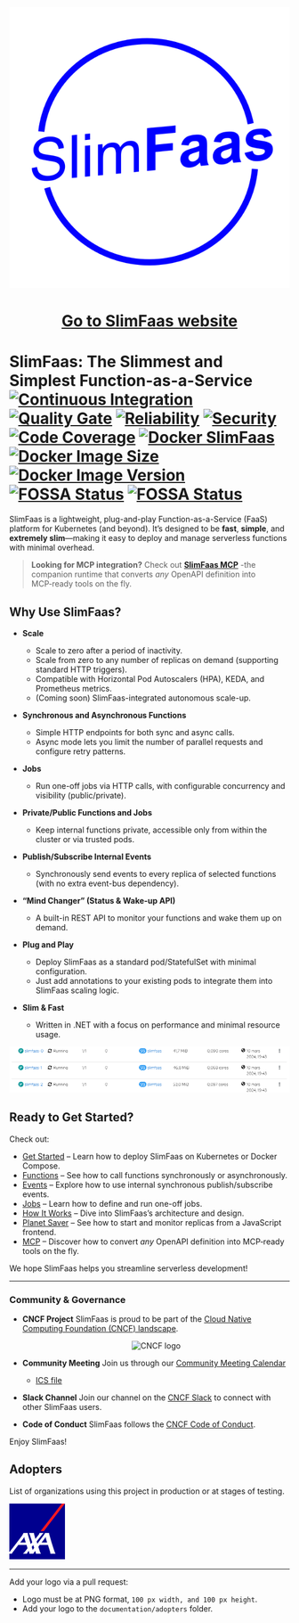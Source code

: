 
<div align="center">
  <img src="https://github.com/AxaFrance/SlimFaas/blob/main/documentation/SlimFaas.png?raw=true" alt="SlimFaas" />
</div>

<div align="center">
  <h1>
    <a href="https://slimfaas.dev">Go to SlimFaas website</a>
  </h1>
</div>

# SlimFaas: The Slimmest and Simplest Function-as-a-Service [![Continuous Integration](https://github.com/SlimPlanet/SlimFaas/actions/workflows/slimfaas-ci.yaml/badge.svg)](https://github.com/SlimPlanet/SlimFaas/actions/workflows/slimfaas-ci.yaml) [![Quality Gate](https://sonarcloud.io/api/project_badges/measure?project=SlimPlanet_SlimFaas&metric=alert_status)](https://sonarcloud.io/dashboard?id=SlimPlanet_SlimFaas) [![Reliability](https://sonarcloud.io/api/project_badges/measure?project=SlimPlanet_SlimFaas&metric=reliability_rating)](https://sonarcloud.io/component_measures?id=SlimPlanet_SlimFaas&metric=reliability_rating) [![Security](https://sonarcloud.io/api/project_badges/measure?project=SlimPlanet_SlimFaas&metric=security_rating)](https://sonarcloud.io/component_measures?id=SlimPlanet_SlimFaas&metric=security_rating) [![Code Coverage](https://sonarcloud.io/api/project_badges/measure?project=SlimPlanet_SlimFaas&metric=coverage)](https://sonarcloud.io/component_measures?id=SlimPlanet_SlimFaas&metric=Coverage) [![Docker SlimFaas](https://img.shields.io/docker/pulls/axaguildev/slimfaas.svg?label=docker+pull+slimfaas)](https://hub.docker.com/r/axaguildev/slimfaas/builds) [![Docker Image Size](https://img.shields.io/docker/image-size/axaguildev/slimfaas?label=image+size+slimfaas)](https://hub.docker.com/r/axaguildev/slimfaas/builds) [![Docker Image Version](https://img.shields.io/docker/v/axaguildev/slimfaas?sort=semver&label=latest+version+slimfaas)](https://hub.docker.com/r/axaguildev/slimfaas/builds) [![FOSSA Status](https://app.fossa.com/api/projects/git%2Bgithub.com%2FSlimPlanet%2FSlimFaas.svg?type=shield&issueType=license)](https://app.fossa.com/projects/git%2Bgithub.com%2FSlimPlanet%2FSlimFaas?ref=badge_shield&issueType=license) [![FOSSA Status](https://app.fossa.com/api/projects/git%2Bgithub.com%2FSlimPlanet%2FSlimFaas.svg?type=shield&issueType=security)](https://app.fossa.com/projects/git%2Bgithub.com%2FSlimPlanet%2FSlimFaas?ref=badge_shield&issueType=security)


SlimFaas is a lightweight, plug-and-play Function-as-a-Service (FaaS) platform for Kubernetes (and beyond).
It’s designed to be **fast**, **simple**, and **extremely slim**—making it easy to deploy and manage serverless
functions with minimal overhead.

> **Looking for MCP integration?** Check out **[SlimFaas MCP](https://slimfaas.dev/mcp)** -the companion runtime that converts *any* OpenAPI definition into MCP‑ready tools on the fly.

## Why Use SlimFaas?

- **Scale**
    - Scale to zero after a period of inactivity.
    - Scale from zero to any number of replicas on demand (supporting standard HTTP triggers).
    - Compatible with Horizontal Pod Autoscalers (HPA), KEDA, and Prometheus metrics.
    - (Coming soon) SlimFaas-integrated autonomous scale-up.

- **Synchronous and Asynchronous Functions**
    - Simple HTTP endpoints for both sync and async calls.
    - Async mode lets you limit the number of parallel requests and configure retry patterns.

- **Jobs**
    - Run one-off jobs via HTTP calls, with configurable concurrency and visibility (public/private).

- **Private/Public Functions and Jobs**
    - Keep internal functions private, accessible only from within the cluster or via trusted pods.

- **Publish/Subscribe Internal Events**
    - Synchronously send events to every replica of selected functions (with no extra event-bus dependency).

- **“Mind Changer” (Status & Wake-up API)**
    - A built-in REST API to monitor your functions and wake them up on demand.

- **Plug and Play**
    - Deploy SlimFaas as a standard pod/StatefulSet with minimal configuration.
    - Just add annotations to your existing pods to integrate them into SlimFaas scaling logic.

- **Slim & Fast**
    - Written in .NET with a focus on performance and minimal resource usage.

<div align="center">
  <img src="https://github.com/AxaFrance/SlimFaas/blob/main/documentation/slim-faas-ram-cpu.png?raw=true" alt="SlimFaas CPU RAM" />
</div>


## Ready to Get Started?

Check out:

- [Get Started](https://github.com/SlimPlanet/SlimFaas/blob/main/documentation/get-started.md) – Learn how to deploy SlimFaas on Kubernetes or Docker Compose.
- [Functions](https://github.com/SlimPlanet/SlimFaas/blob/main/documentation/functions.md) – See how to call functions synchronously or asynchronously.
- [Events](https://github.com/SlimPlanet/SlimFaas/blob/main/documentation/events.md) – Explore how to use internal synchronous publish/subscribe events.
- [Jobs](https://github.com/SlimPlanet/blob/main/SlimFaas/documentation/jobs.md) – Learn how to define and run one-off jobs.
- [How It Works](https://github.com/SlimPlanet/SlimFaas/blob/main/documentation/how-it-works.md) – Dive into SlimFaas’s architecture and design.
- [Planet Saver](https://github.com/SlimPlanet/SlimFaas/blob/main/documentation/planet-saver.md) – See how to start and monitor replicas from a JavaScript frontend.
- [MCP](https://github.com/SlimPlanet/SlimFaas/blob/main/documentation/mcp.md) – Discover how to convert *any* OpenAPI definition into MCP‑ready tools on the fly.

We hope SlimFaas helps you streamline serverless development!

---

### Community & Governance

- **CNCF Project**
  SlimFaas is proud to be part of the [Cloud Native Computing Foundation (CNCF) landscape](https://landscape.cncf.io).

  <div align="center">
    <img alt="CNCF logo" src="https://www.cncf.io/wp-content/uploads/2022/07/cncf-stacked-color-bg.svg" width="200"/>
</div>

- **Community Meeting**
  Join us through our [Community Meeting Calendar](https://calendar.google.com/calendar/embed?src=be1dd72d18650490580a7d5d96a45a6eebe0fc4c9fe8adce630754cbb6121cca%40group.calendar.google.com&ctz=Europe%2FParis)
    - [ICS file](https://calendar.google.com/calendar/ical/be1dd72d18650490580a7d5d96a45a6eebe0fc4c9fe8adce630754cbb6121cca%40group.calendar.google.com/public/basic.ics)

- **Slack Channel**
  Join our channel on the [CNCF Slack](https://cloud-native.slack.com/archives/C08CRC77VDE) to connect with other SlimFaas users.

- **Code of Conduct**
  SlimFaas follows the [CNCF Code of Conduct](https://github.com/cncf/foundation/blob/main/code-of-conduct.md).

Enjoy SlimFaas!


## Adopters

List of organizations using this project in production or at stages of testing.

![AXA.png](./documentation/adopters_logo/AXA.png)

---
Add your logo via a pull request:
- Logo must be at PNG format, `100 px width, and 100 px height`.
- Add your logo to the `documentation/adopters` folder.
